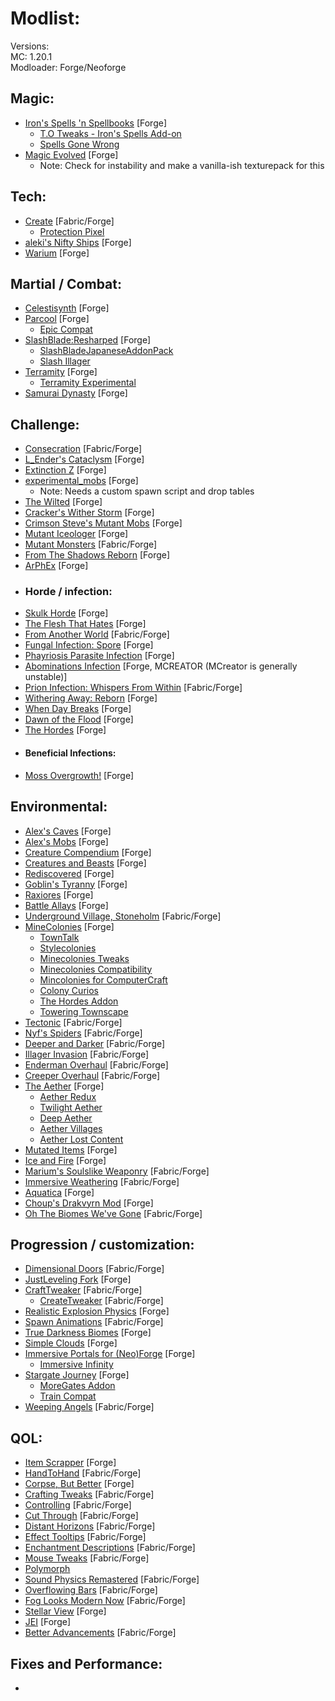 # Modlist:
Versions: <br>
MC: 1.20.1 <br>
Modloader: Forge/Neoforge <br>

## Magic:
- [Iron's Spells 'n Spellbooks](https://modrinth.com/mod/irons-spells-n-spellbooks) [Forge]
  - [T.O Tweaks - Iron's Spells Add-on](https://modrinth.com/mod/to-tweaks-irons-spells)
  - [Spells Gone Wrong](https://modrinth.com/mod/spells-gone-wrong)
- [Magic Evolved](https://www.curseforge.com/minecraft/mc-mods/magic-evolved) [Forge]
  - Note: Check for instability and make a vanilla-ish texturepack for this

## Tech:
- [Create](https://modrinth.com/mod/create) [Fabric/Forge]
  - [Protection Pixel](https://www.curseforge.com/minecraft/mc-mods/protection-pixel)
- [aleki's Nifty Ships](https://modrinth.com/mod/alekiships) [Forge]
- [Warium](https://www.curseforge.com/minecraft/mc-mods/warium) [Forge]

## Martial / Combat:
- [Celestisynth](https://modrinth.com/mod/celestisynth) [Forge]
- [Parcool](https://modrinth.com/mod/parcool) [Forge]
  - [Epic Compat](https://modrinth.com/mod/epic-compat-parcool)
- [SlashBlade:Resharped](https://modrinth.com/mod/slashblade-resharped) [Forge]
  - [SlashBladeJapaneseAddonPack](https://modrinth.com/mod/sjap)
  - [Slash Illager](https://modrinth.com/mod/slash-illager)
- [Terramity](https://modrinth.com/mod/terramity) [Forge]
  - [Terramity Experimental](https://modrinth.com/mod/terramityexperimentalitems)
- [Samurai Dynasty](https://modrinth.com/mod/epic-samurais) [Forge]

## Challenge:
- [Consecration](https://www.curseforge.com/minecraft/mc-mods/consecration) [Fabric/Forge]
- [L_Ender's Cataclysm](https://modrinth.com/mod/l_enders-cataclysm) [Forge]
- [Extinction Z](https://www.curseforge.com/minecraft/mc-mods/extinction-z) [Forge]
- [experimental_mobs](https://www.curseforge.com/minecraft/mc-mods/experimental-mobs) [Forge]
  - Note: Needs a custom spawn script and drop tables
- [The Wilted](https://www.curseforge.com/minecraft/mc-mods/the-root-of-fear) [Forge]
- [Cracker's Wither Storm](https://modrinth.com/mod/crackers-wither-storm-mod) [Forge]
- [Crimson Steve's Mutant Mobs](https://modrinth.com/mod/crimson-steves-mutant-mobs) [Forge]
- [Mutant Iceologer](https://modrinth.com/mod/mutant-iceologer-mod) [Forge]
- [Mutant Monsters](https://modrinth.com/mod/mutant-monsters) [Fabric/Forge]
- [From The Shadows Reborn](https://legacy.curseforge.com/minecraft/mc-mods/from-the-shadow-reborn) [Forge]
- [ArPhEx](https://modrinth.com/mod/arphex) [Forge]
- ### Horde / infection:
- [Skulk Horde](https://modrinth.com/mod/sculk-horde) [Forge]
- [The Flesh That Hates](https://modrinth.com/mod/tfth) [Forge]
- [From Another World](https://modrinth.com/mod/from-another-world) [Fabric/Forge]
- [Fungal Infection: Spore](https://modrinth.com/mod/fungal-infectionspore) [Forge]
- [Phayriosis Parasite Infection](https://www.curseforge.com/minecraft/mc-mods/phayriosis-parasite-infection) [Forge]
- [Abominations Infection](https://www.curseforge.com/minecraft/mc-mods/abominationsinfection) [Forge, MCREATOR (MCreator is generally unstable)]
- [Prion Infection: Whispers From Within](https://www.curseforge.com/minecraft/mc-mods/prioninfection) [Fabric/Forge]
- [Withering Away: Reborn](https://www.curseforge.com/minecraft/mc-mods/withering-away-reborn) [Forge]
- [When Day Breaks](https://www.curseforge.com/minecraft/mc-mods/scp-001-when-day-breaks) [Forge]
- [Dawn of the Flood](https://modrinth.com/mod/dawn-of-the-flood) [Forge]
- [The Hordes](https://modrinth.com/mod/the-hordes) [Forge]
- #### Beneficial Infections:
- [Moss Overgrowth!](https://www.curseforge.com/minecraft/mc-mods/moss-overgrowth) [Forge]

## Environmental:
- [Alex's Caves](https://modrinth.com/mod/alexs-caves) [Forge]
- [Alex's Mobs](https://modrinth.com/mod/alexs-mobs) [Forge]
- [Creature Compendium](https://modrinth.com/mod/creature-compendium) [Forge]
- [Creatures and Beasts](https://modrinth.com/mod/creatures-and-beasts) [Forge]
- [Rediscovered](https://modrinth.com/mod/rediscovered) [Forge]
- [Goblin's Tyranny](https://www.curseforge.com/minecraft/mc-mods/goblins-tyranny) [Forge]
- [Raxiores](https://www.curseforge.com/minecraft/mc-mods/raxiores-dinosaur-mode) [Forge]
- [Battle Allays](https://www.curseforge.com/minecraft/mc-mods/battle-allays) [Forge]
- [Underground Village, Stoneholm](https://modrinth.com/mod/underground-village,-stoneholm) [Fabric/Forge]
- [MineColonies](https://www.curseforge.com/minecraft/mc-mods/minecolonies) [Forge]
  - [TownTalk](https://www.curseforge.com/minecraft/mc-mods/towntalk)
  - [Stylecolonies](https://www.curseforge.com/minecraft/mc-mods/stylecolonies)
  - [Minecolonies Tweaks](https://www.curseforge.com/minecraft/mc-mods/minecolonies-tweaks)
  - [Minecolonies Compatibility](https://www.curseforge.com/minecraft/mc-mods/minecolonies-compatibility)
  - [Mincolonies for ComputerCraft](https://www.curseforge.com/minecraft/mc-mods/minecolonies-for-computercraft)
  - [Colony Curios](https://www.curseforge.com/minecraft/mc-mods/colony-curios)
  - [The Hordes Addon](https://www.curseforge.com/minecraft/mc-mods/minecolonies-hordes)
  - [Towering Townscape](https://www.curseforge.com/minecraft/mc-mods/towering-townscape-style-pack-for-minecolonies)
- [Tectonic](https://modrinth.com/datapack/tectonic) [Fabric/Forge]
- [Nyf's Spiders](https://modrinth.com/mod/nyfs-spiders) [Fabric/Forge]
- [Deeper and Darker](https://modrinth.com/mod/deeperdarker) [Fabric/Forge]
- [Illager Invasion](https://modrinth.com/mod/illager-invasion) [Fabric/Forge]
- [Enderman Overhaul](https://modrinth.com/mod/enderman-overhaul) [Fabric/Forge]
- [Creeper Overhaul](https://modrinth.com/mod/creeper-overhaul) [Fabric/Forge]
- [The Aether](https://modrinth.com/mod/aether) [Forge]
  - [Aether Redux](https://modrinth.com/mod/the-aether-redux)
  - [Twilight Aether](https://modrinth.com/mod/twilight-aether)
  - [Deep Aether](https://modrinth.com/mod/deep-aether)
  - [Aether Villages](https://modrinth.com/mod/aether-villages)
  - [Aether Lost Content](https://modrinth.com/mod/aether-lost-content)
- [Mutated Items](https://modrinth.com/mod/mutated-items) [Forge]
- [Ice and Fire](https://modrinth.com/mod/ice-and-fire-dragons) [Forge]
- [Marium's Soulslike Weaponry](https://modrinth.com/mod/mariums-soulslike-weaponry) [Fabric/Forge]
- [Immersive Weathering](https://modrinth.com/mod/immersive-weathering) [Fabric/Forge]
- [Aquatica](https://legacy.curseforge.com/minecraft/mc-mods/aquaticamod) [Forge]
- [Choup's Drakvyrn Mod](https://modrinth.com/mod/choups-drakvyrn-mod) [Forge]
- [Oh The Biomes We've Gone](https://modrinth.com/mod/oh-the-biomes-weve-gone) [Fabric/Forge]

## Progression / customization:
- [Dimensional Doors](https://modrinth.com/mod/dimensionaldoors) [Fabric/Forge]
- [JustLeveling Fork](https://modrinth.com/mod/justleveling-fork) [Forge]
- [CraftTweaker](https://modrinth.com/mod/crafttweaker) [Fabric/Forge]
  - [CreateTweaker](https://modrinth.com/mod/createtweaker) [Fabric/Forge]
- [Realistic Explosion Physics](https://modrinth.com/mod/realistic-explosion-physics) [Forge]
- [Spawn Animations](https://modrinth.com/datapack/spawn-animations) [Fabric/Forge]
- [True Darkness Biomes](https://modrinth.com/mod/true-darkness-biomes) [Forge]
- [Simple Clouds](https://modrinth.com/mod/simple-clouds) [Forge]
- [Immersive Portals for (Neo)Forge](https://modrinth.com/mod/immersive-portals-neoforge) [Forge]
  - [Immersive Infinity](https://modrinth.com/mod/immersive-infinity)
- [Stargate Journey](https://modrinth.com/mod/sgjourney) [Forge]
  - [MoreGates Addon](https://modrinth.com/mod/moregates)
  - [Train Compat](https://modrinth.com/mod/sgtrain)
- [Weeping Angels](https://modrinth.com/mod/weeping-angels) [Fabric/Forge]

## QOL:
- [Item Scrapper](https://www.curseforge.com/minecraft/mc-mods/item-scrapper) [Forge]
- [HandToHand](https://modrinth.com/mod/handtohand) [Fabric/Forge]
- [Corpse, But Better](https://modrinth.com/mod/corpse-but-better) [Forge]
- [Crafting Tweaks](https://modrinth.com/mod/crafting-tweaks) [Fabric/Forge]
- [Controlling](https://modrinth.com/mod/controlling) [Fabric/Forge]
- [Cut Through](https://modrinth.com/mod/cut-through) [Fabric/Forge]
- [Distant Horizons](https://modrinth.com/mod/distanthorizons) [Fabric/Forge]
- [Effect Tooltips](https://modrinth.com/mod/effect-tooltips) [Fabric/Forge]
- [Enchantment Descriptions](https://modrinth.com/mod/enchantment-descriptions) [Fabric/Forge]
- [Mouse Tweaks](https://modrinth.com/mod/mouse-tweaks) [Fabric/Forge]
- [Polymorph](https://modrinth.com/mod/polymorph)
- [Sound Physics Remastered](https://modrinth.com/mod/sound-physics-remastered) [Fabric/Forge]
- [Overflowing Bars](https://modrinth.com/mod/overflowing-bars) [Fabric/Forge]
- [Fog Looks Modern Now](https://modrinth.com/mod/fog-looks-modern-now) [Fabric/Forge]
- [Stellar View](https://modrinth.com/mod/stellarview) [Forge]
- [JEI](https://modrinth.com/mod/jei) [Forge]
- [Better Advancements](https://modrinth.com/mod/better-advancements) [Fabric/Forge]

## Fixes and Performance:
- 
